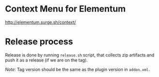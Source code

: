 # Context Menu for Elementum

http://elementum.surge.sh/context/

# Release process

Release is done by running `release.sh` script, that collects zip artifacts and push it as a release (if we are on the tag).

*Note*: Tag version should be the same as the plugin version in `addon.xml`.
